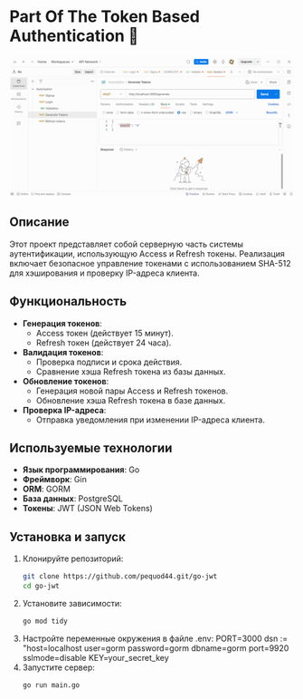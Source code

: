 # Part Of The Token Based Authentication 🔐

![screen](https://github.com/pequod44/go-jwt/blob/dev/Media/access_refresh_tokens.gif)

## Описание
Этот проект представляет собой серверную часть системы аутентификации, использующую Access и Refresh токены. Реализация включает безопасное управление токенами с использованием SHA-512 для хэширования и проверку IP-адреса клиента.

## Функциональность
- **Генерация токенов**:
  - Access токен (действует 15 минут).
  - Refresh токен (действует 24 часа).
- **Валидация токенов**:
  - Проверка подписи и срока действия.
  - Сравнение хэша Refresh токена из базы данных.
- **Обновление токенов**:
  - Генерация новой пары Access и Refresh токенов.
  - Обновление хэша Refresh токена в базе данных.
- **Проверка IP-адреса**:
  - Отправка уведомления при изменении IP-адреса клиента.

## Используемые технологии
- **Язык программирования**: Go
- **Фреймворк**: Gin
- **ORM**: GORM
- **База данных**: PostgreSQL
- **Токены**: JWT (JSON Web Tokens)

## Установка и запуск
1. Клонируйте репозиторий:
   ```bash
   git clone https://github.com/pequod44.git/go-jwt
   cd go-jwt
2. Установите зависимости:
   ```bash
   go mod tidy
3. Настройте переменные окружения в файле .env:
    PORT=3000
    dsn := "host=localhost user=gorm password=gorm dbname=gorm port=9920 sslmode=disable
    KEY=your_secret_key
4. Запустите сервер:
   ```bash
   go run main.go
